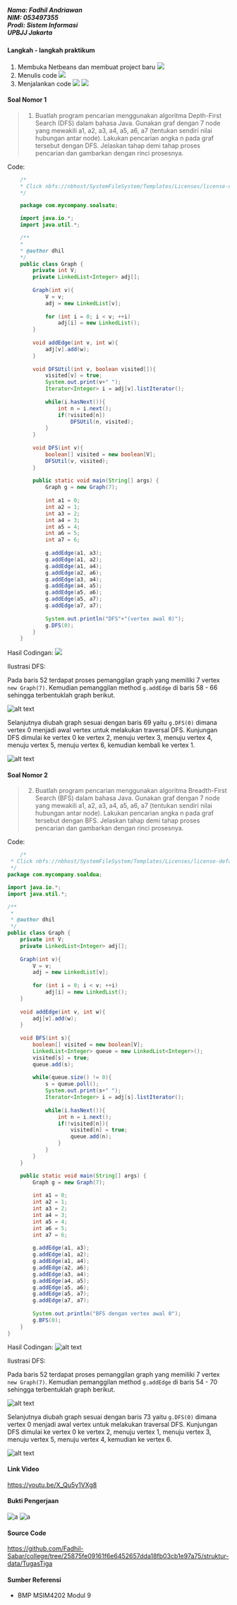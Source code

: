 ##### Nama: Fadhil Andriawan <br/> NIM: 053497355 <br> Prodi: Sistem Informasi <br> UPBJJ Jakarta

#### Langkah - langkah praktikum

1. Membuka Netbeans dan membuat project baru
   <img src="../assets/Screenshot from 2025-05-29 20-15-33.png">
2. Menulis code
   <img src="../assets/Screenshot from 2025-05-29 20-17-07.png">
3. Menjalankan code
   <img src="../assets/Screenshot from 2025-05-29 20-18-23.png">
   <img src="../assets/Screenshot from 2025-05-29 20-19-40.png">

#### Soal Nomor 1
> 1. Buatlah program pencarian menggunakan algoritma Depth-First Search (DFS) dalam bahasa Java.
> Gunakan graf dengan 7 node yang mewakili a1, a2, a3, a4, a5, a6, a7 (tentukan sendiri nilai hubungan antar node).
> Lakukan pencarian angka n pada graf tersebut dengan DFS.
> Jelaskan tahap demi tahap proses pencarian dan gambarkan dengan rinci prosesnya.

Code:
```java
    /*
    * Click nbfs://nbhost/SystemFileSystem/Templates/Licenses/license-default.txt to change this license
    */

    package com.mycompany.soalsatu;

    import java.io.*;
    import java.util.*;

    /**
    *
    * @author dhil
    */
    public class Graph {
        private int V;
        private LinkedList<Integer> adj[];
        
        Graph(int v){
            V = v;
            adj = new LinkedList[v];
            
            for (int i = 0; i < v; ++i) 
                adj[i] = new LinkedList();
        }
        
        void addEdge(int v, int w){
            adj[v].add(w);
        }
        
        void DFSUtil(int v, boolean visited[]){
            visited[v] = true;
            System.out.print(v+" ");
            Iterator<Integer> i = adj[v].listIterator();
            
            while(i.hasNext()){
                int n = i.next();
                if(!visited[n]) 
                    DFSUtil(n, visited);
            }
        }
        
        void DFS(int v){
            boolean[] visited = new boolean[V];
            DFSUtil(v, visited);
        }
        
        public static void main(String[] args) {
            Graph g = new Graph(7);
            
            int a1 = 0;
            int a2 = 1;
            int a3 = 2;
            int a4 = 3;
            int a5 = 4;
            int a6 = 5;
            int a7 = 6;
                    
            g.addEdge(a1, a3);
            g.addEdge(a1, a2);
            g.addEdge(a1, a4);
            g.addEdge(a2, a6);
            g.addEdge(a3, a4);
            g.addEdge(a4, a5);
            g.addEdge(a5, a6);
            g.addEdge(a5, a7);
            g.addEdge(a7, a7);
            
            System.out.println("DFS"+"(vertex awal 0)");
            g.DFS(0);
        }
    }
```

Hasil Codingan:
<img src="../assets/Screenshot from 2025-05-29 20-19-40.png">

Ilustrasi DFS:

Pada baris 52 terdapat proses pemanggilan graph yang memiliki 7 vertex `new Graph(7)`. Kemudian pemanggilan method `g.addEdge` di baris 58 - 66 sehingga terbentuklah graph berikut.

![alt text](../assets/proses1.png)

Selanjutnya diubah graph sesuai dengan baris 69 yaitu `g.DFS(0)` dimana vertex 0 menjadi awal vertex untuk melakukan traversal DFS. Kunjungan DFS dimulai ke vertex 0 ke vertex 2, menuju vertex 3, menuju vertex 4, menuju vertex 5, menuju vertex 6, kemudian kembali ke vertex 1.

![alt text](../assets/proses2.png)


#### Soal Nomor 2
> 2. Buatlah program pencarian menggunakan algoritma Breadth-First Search (BFS) dalam bahasa Java.
> Gunakan graf dengan 7 node yang mewakili a1, a2, a3, a4, a5, a6, a7 (tentukan sendiri nilai hubungan antar node).
> Lakukan pencarian angka n pada graf tersebut dengan BFS.
> Jelaskan tahap demi tahap proses pencarian dan gambarkan dengan rinci prosesnya.

Code:
```java
    /*
 * Click nbfs://nbhost/SystemFileSystem/Templates/Licenses/license-default.txt to change this license
 */
package com.mycompany.soaldua;

import java.io.*;
import java.util.*;

/**
 *
 * @author dhil
 */
public class Graph {
    private int V;
    private LinkedList<Integer> adj[];
    
    Graph(int v){
        V = v;
        adj = new LinkedList[v];
        
        for (int i = 0; i < v; ++i) 
            adj[i] = new LinkedList();
    }
    
    void addEdge(int v, int w){
        adj[v].add(w);
    }
    
    void BFS(int s){
        boolean[] visited = new boolean[V];
        LinkedList<Integer> queue = new LinkedList<Integer>();
        visited[s] = true;
        queue.add(s);
        
        while(queue.size() != 0){
            s = queue.poll();
            System.out.print(s+" ");
            Iterator<Integer> i = adj[s].listIterator();
            
            while(i.hasNext()){
                int n = i.next();
                if(!visited[n]){
                    visited[n] = true;
                    queue.add(n);
                }
            }
        }
    }

    public static void main(String[] args) {
        Graph g = new Graph(7);
        
        int a1 = 0;
        int a2 = 1;
        int a3 = 2;
        int a4 = 3;
        int a5 = 4;
        int a6 = 5;
        int a7 = 6;
                
        g.addEdge(a1, a3);
        g.addEdge(a1, a2);
        g.addEdge(a1, a4);
        g.addEdge(a2, a6);
        g.addEdge(a3, a4);
        g.addEdge(a4, a5);
        g.addEdge(a5, a6);
        g.addEdge(a5, a7);
        g.addEdge(a7, a7);
        
        System.out.println("BFS dengan vertex awal 0");
        g.BFS(0);
    }
}
```

Hasil Codingan:
![alt text](../assets/result2_1.png)

Ilustrasi DFS:

Pada baris 52 terdapat proses pemanggilan graph yang memiliki 7 vertex `new Graph(7)`. Kemudian pemanggilan method `g.addEdge` di baris 54 - 70 sehingga terbentuklah graph berikut.

![alt text](../assets/proses1.png)

Selanjutnya diubah graph sesuai dengan baris 73 yaitu `g.DFS(0)` dimana vertex 0 menjadi awal vertex untuk melakukan traversal DFS. Kunjungan DFS dimulai ke vertex 0 ke vertex 2, menuju vertex 1, menuju vertex 3, menuju vertex 5, menuju vertex 4, kemudian ke vertex 6.

![alt text](../assets/proses2_2.png)

#### Link Video
https://youtu.be/X_Qu5y1VXg8

#### Bukti Pengerjaan
![a](../assets/WhatsApp%20Image%202025-05-29%20at%209.31.10%20PM.jpeg)
![a](../assets/WhatsApp%20Image%202025-05-29%20at%209.31.11%20PM.jpeg)

#### Source Code
https://github.com/Fadhil-Sabar/college/tree/25875fe09161f6e6452657dda18fb03cb1e97a75/struktur-data/TugasTiga

#### Sumber Referensi
- BMP MSIM4202 Modul 9